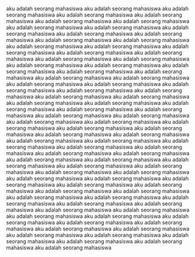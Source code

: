 aku adalah seorang mahasiswa aku adalah seorang mahasiswa aku adalah seorang mahasiswa aku adalah seorang mahasiswa aku adalah seorang mahasiswa aku adalah seorang mahasiswa
aku adalah seorang mahasiswa aku adalah seorang mahasiswa aku adalah seorang mahasiswa aku adalah seorang mahasiswa aku adalah seorang mahasiswa aku adalah seorang mahasiswa
aku adalah seorang mahasiswa aku adalah seorang mahasiswa aku adalah seorang mahasiswa aku adalah seorang mahasiswa aku adalah seorang mahasiswa aku adalah seorang mahasiswa
aku adalah seorang mahasiswa aku adalah seorang mahasiswa aku adalah seorang mahasiswa aku adalah seorang mahasiswa aku adalah seorang mahasiswa aku adalah seorang mahasiswa
aku adalah seorang mahasiswa aku adalah seorang mahasiswa aku adalah seorang mahasiswa aku adalah seorang mahasiswa aku adalah seorang mahasiswa aku adalah seorang mahasiswa
aku adalah seorang mahasiswa aku adalah seorang mahasiswa aku adalah seorang mahasiswa aku adalah seorang mahasiswa aku adalah seorang mahasiswa aku adalah seorang mahasiswa
aku adalah seorang mahasiswa aku adalah seorang mahasiswa aku adalah seorang mahasiswa aku adalah seorang mahasiswa aku adalah seorang mahasiswa aku adalah seorang mahasiswa
aku adalah seorang mahasiswa aku adalah seorang mahasiswa aku adalah seorang mahasiswa aku adalah seorang mahasiswa aku adalah seorang mahasiswa aku adalah seorang mahasiswa
aku adalah seorang mahasiswa aku adalah seorang mahasiswa aku adalah seorang mahasiswa aku adalah seorang mahasiswa aku adalah seorang mahasiswa aku adalah seorang mahasiswa
aku adalah seorang mahasiswa aku adalah seorang mahasiswa aku adalah seorang mahasiswa aku adalah seorang mahasiswa aku adalah seorang mahasiswa aku adalah seorang mahasiswa
aku adalah seorang mahasiswa aku adalah seorang mahasiswa aku adalah seorang mahasiswa aku adalah seorang mahasiswa aku adalah seorang mahasiswa aku adalah seorang mahasiswa
aku adalah seorang mahasiswa aku adalah seorang mahasiswa aku adalah seorang mahasiswa aku adalah seorang mahasiswa aku adalah seorang mahasiswa aku adalah seorang mahasiswa
aku adalah seorang mahasiswa aku adalah seorang mahasiswa aku adalah seorang mahasiswa aku adalah seorang mahasiswa aku adalah seorang mahasiswa aku adalah seorang mahasiswa
aku adalah seorang mahasiswa aku adalah seorang mahasiswa aku adalah seorang mahasiswa aku adalah seorang mahasiswa aku adalah seorang mahasiswa aku adalah seorang mahasiswa
aku adalah seorang mahasiswa aku adalah seorang mahasiswa aku adalah seorang mahasiswa aku adalah seorang mahasiswa aku adalah seorang mahasiswa aku adalah seorang mahasiswa